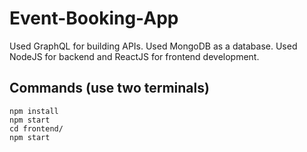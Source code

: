 # Event-Booking-App
Used GraphQL for building APIs. Used MongoDB as a database. Used NodeJS for backend and ReactJS for frontend development.

## Commands (use two terminals)
```
npm install
npm start
cd frontend/
npm start
```


